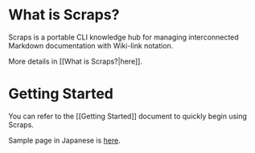 # What is Scraps?

Scraps is a portable CLI knowledge hub for managing interconnected Markdown documentation with Wiki-link notation.

More details in [[What is Scraps?|here]].

# Getting Started

You can refer to the [[Getting Started]] document to quickly begin using Scraps.

Sample page in Japanese is [here](https://boykush.github.io/wiki/).